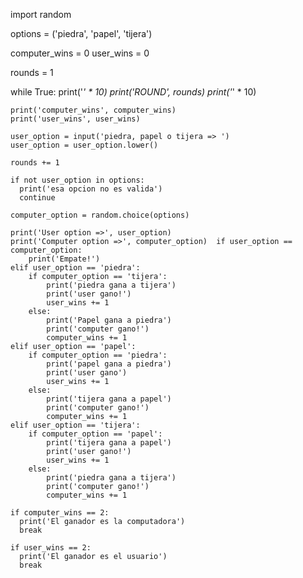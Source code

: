 import random

options = ('piedra', 'papel', 'tijera')

computer_wins = 0
user_wins = 0

rounds = 1

while True:
 print('*' * 10)
    print('ROUND', rounds)
    print('*' * 10)

    print('computer_wins', computer_wins)
    print('user_wins', user_wins)

    user_option = input('piedra, papel o tijera => ')
    user_option = user_option.lower()

    rounds += 1

    if not user_option in options:
      print('esa opcion no es valida')
      continue

    computer_option = random.choice(options)

    print('User option =>', user_option)
    print('Computer option =>', computer_option)  if user_option == computer_option:
        print('Empate!')
    elif user_option == 'piedra':
        if computer_option == 'tijera':
            print('piedra gana a tijera')
            print('user gano!')
            user_wins += 1
        else:
            print('Papel gana a piedra')
            print('computer gano!')
            computer_wins += 1
    elif user_option == 'papel':
        if computer_option == 'piedra':
            print('papel gana a piedra')
            print('user gano')
            user_wins += 1
        else:
            print('tijera gana a papel')
            print('computer gano!')
            computer_wins += 1
    elif user_option == 'tijera':
        if computer_option == 'papel':
            print('tijera gana a papel')
            print('user gano!')
            user_wins += 1
        else:
            print('piedra gana a tijera')
            print('computer gano!')
            computer_wins += 1

    if computer_wins == 2:
      print('El ganador es la computadora')
      break

    if user_wins == 2:
      print('El ganador es el usuario')
      break
